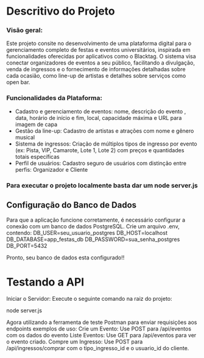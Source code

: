 # Descritivo do Projeto
### Visão geral:
Este projeto consite no desenvolvimento de uma plataforma digital  para o gerenciamento completo de festas e eventos universitários, inspirada em funcionalidades oferecidas por aplicativos como o Blacktag. O sistema visa conectar organizadores de eventos a seu público, facilitando a divulgação, venda de ingressos e o fornecimento de informações detalhadas sobre cada ocasião, como line-up de artistas e detalhes sobre serviços como open bar.
### Funcionalidades da Plataforma:
* Cadastro e gerenciamento de eventos: nome, descrição do evento , data, horário de início e fim, local, capacidade máxima e URL para imagem de capa
* Gestão da line-up: Cadastro de artistas e atrações com nome e gênero musical
* Sistema de ingressos: Criação de múltiplos tipos de ingresso por evento (ex: Pista, VIP, Camarote, Lote 1, Lote 2) com preços e quantidades totais específicas
* Perfil de usuários: Cadastro seguro de usuários com distinção entre perfis: Organizador e Cliente

### Para executar o projeto localmente basta dar um node server.js


##  Configuração do Banco de Dados
Para que a aplicação funcione corretamente, é necessário configurar a conexão com um banco de dados PostgreSQL.
Crie um arquivo .env, contendo:
DB_USER=seu_usuario_postgres
DB_HOST=localhost
DB_DATABASE=app_festas_db
DB_PASSWORD=sua_senha_postgres
DB_PORT=5432

Pronto, seu banco de dados esta configurado!!

# Testando a API

Iniciar o Servidor: Execute o seguinte comando na raiz do projeto:

node server.js

Agora utilizando a ferramenta de teste Postman  para enviar requisições aos endpoints
exemplos de uso: Crie um Evento: Use POST para /api/eventos com os dados do evento
Liste Eventos: Use GET para /api/eventos para ver o evento criado.
Compre um Ingresso: Use POST para /api/ingressos/comprar com o tipo_ingresso_id e o usuario_id do cliente.